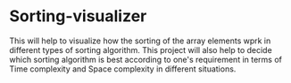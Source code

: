 # Sorting-visualizer

This will help to visualize how the sorting of the array elements wprk in different types of sorting algorithm. This project will also help to decide which sorting algorithm is best according to one's requirement in terms of Time complexity and Space complexity in different situations.
